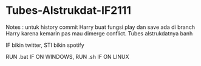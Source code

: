 # Tubes-Alstrukdat-IF2111
Notes : untuk history commit Harry buat fungsi play dan save ada di branch Harry karena kemarin pas mau dimerge conflict.
Tubes alstrukdatnya banh

IF bikin twitter, STI bikin spotify

RUN .bat IF ON WINDOWS, RUN .sh IF ON LINUX
